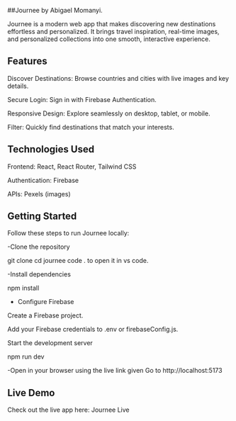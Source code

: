 ##Journee by Abigael Momanyi.

Journee is a modern web app that makes discovering new destinations effortless and personalized. It brings travel inspiration, real-time images, and personalized collections into one smooth, interactive experience.

## Features

Discover Destinations: Browse countries and cities with live images and key details.

Secure Login: Sign in with Firebase Authentication.

Responsive Design: Explore seamlessly on desktop, tablet, or mobile.

Filter: Quickly find destinations that match your interests.

## Technologies Used

Frontend: React, React Router, Tailwind CSS

Authentication: Firebase 

APIs: Pexels (images)


## Getting Started

Follow these steps to run Journee locally:

-Clone the repository

git clone <your-repo-url>
cd journee
code . to open it in vs code.


-Install dependencies

npm install


- Configure Firebase

Create a Firebase project.

Add your Firebase credentials to .env or firebaseConfig.js.

Start the development server

npm run dev


-Open in your browser using the live link given
Go to http://localhost:5173

## Live Demo

Check out the live app here: Journee Live
